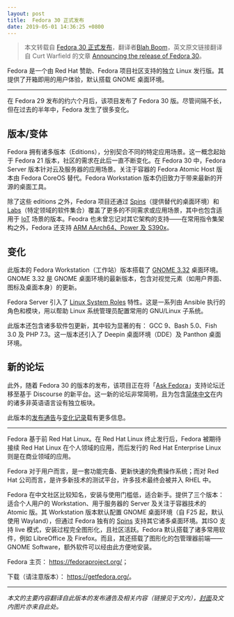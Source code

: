 ```yaml
---
layout: post
title:  Fedora 30 正式发布
date: 2019-05-01 14:36:25 +0800
---
```


> 本文转载自 [Fedora 30 正式发布](https://openingsource.org/6567/)，翻译者[Blah Boom](https://openingsource.org/author/blah/)，英文原文链接翻译自 Curt Warfield 的文章 [Announcing the release of Fedora 30](https://fedoramagazine.org/announcing-fedora-30/)。

Fedora 是一个由 Red Hat 赞助、Fedora 项目社区支持的独立 Linux 发行版。其提供了开箱即用的用户体验，默认搭载 GNOME 桌面环境。

---

在 Fedora 29 发布的约六个月后，该项目发布了 Fedora 30 版。尽管间隔不长，但在过去的半年中，Fedora 发生了很多变化。

## 版本/变体

Fedora 拥有诸多版本（Editions），分别契合不同的特定应用场景。这一概念起始于 Fedora 21 版本，社区的需求在此后一直不断变化。在 Fedora 30 中，Fedora Server 版本针对云及服务器的应用场景。关注于容器的 Fedora Atomic Host 版本由 Fedora CoreOS 替代。Fedora Workstation 版本仍旧致力于带来最新的开源的桌面工具。

除了这些 editions 之外，Fedora 项目还通过 [Spins](https://spins.fedoraproject.org/)（提供替代的桌面环境）和 [Labs](https://labs.fedoraproject.org/)（特定领域的软件集合）覆盖了更多的不同需求或应用场景，其中也包含适用于 [IoT](https://iot.fedoraproject.org/) 场景的版本。Feodra 也未曾忘记对其它架构的支持——在常用指令集架构之外，Fedora 还支持 [ARM AArch64、Power 及 S390x](https://alt.fedoraproject.org/alt/)。

## 变化

此版本的 Fedora Workstation（工作站）版本搭载了 [GNOME 3.32](https://help.gnome.org/misc/release-notes/3.32/) 桌面环境。GNOME 3.32 是 GNOME 桌面环境的最新版本，包含对视觉元素（如用户界面、图标及桌面本身）的更新。

Fedora Server 引入了 [Linux System Roles](https://linux-system-roles.github.io/) 特性。这是一系列由 Ansible 执行的角色和模块，用以帮助 Linux 系统管理员配置常用的 GNU/Linux 子系统。

此版本还包含诸多软件包更新，其中较为显著的有： GCC 9、Bash 5.0、Fish 3.0 及 PHP 7.3。这一版本还引入了 Deepin 桌面环境（DDE）及 Panthon 桌面环境。

## 新的论坛

此外，随着 Fedora 30 的版本的发布，该项目正在将「[Ask Fedora](http://ask.fedoraproject.org/)」支持论坛迁移至基于 Discourse 的新平台。这一新的论坛非常简明，且为包含[简体中文](https://ask.fedoraproject.org/c/Simplified-Chinese)在内的诸多非英语语言设有独立板块。



此版本的[发布通告](https://fedoramagazine.org/announcing-fedora-30/)与[变化记录](https://fedoraproject.org/wiki/Releases/30/ChangeSet)载有更多信息。

---

Fedora 基于前 Red Hat Linux。在 Red Hat Linux 终止发行后，Fedora 被期待接续 Red Hat Linux 在个人领域的应用，而后发行的 Red Hat Enterprise Linux 则是在商业领域的应用。

Fedora 对于用户而言，是一套功能完备、更新快速的免费操作系统；而对 Red Hat 公司而言，是许多新技术的测试平台，许多技术最终会被并入 RHEL 中。

Fedora 在中文社区比较知名，安装与使用门槛低，适合新手。提供了三个版本：适合个人用户的 Workstation、用于服务器的 Server 及关注于容器技术的 Atomic 版。其 Workstation 版本默认配置 GNOME 桌面环境（自 F25 起，默认使用 Wayland），但通过 Fedora 独有的 <a href="https://spins.fedoraproject.org/">Spins</a> 支持其它诸多桌面环境。其ISO 支持 live 模式，安装过程完全图形化，且社区活跃。Fedora 默认搭载了诸多常用软件，例如 LibreOffice 及 Firefox。而且，其还搭载了图形化的包管理器前端——GNOME Software，额外软件可以经由此方便地安装。

Fedora 主页：
<a href="https://fedoraproject.org/">https://fedoraproject.org/</a>；

下载（请注意版本）：
<a href="https://getfedora.org/">https://getfedora.org/</a>。

---

*本文的主要内容翻译自此版本的发布通告及相关内容（链接见于文内），[封面](https://fedoramagazine.org/wp-content/uploads/2019/04/fedora30-1024x433.jpg)及文内图片亦来自此处。*

